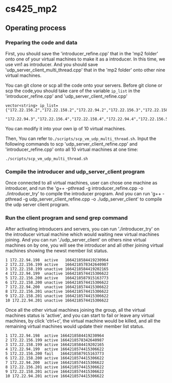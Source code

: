 # cs425_mp2

## Operating process
### Preparing the code and data

First, you should save the 'introducer_refine.cpp' that in the 'mp2 folder' onto one of your virtual machines to make it as a introducer. In this time, we use vm1 as introducer. And you should save 'udp_server_client_multi_thread.cpp' that in the 'mp2 folder' onto other nine virtual machines.

You can git clone or scp all the code onto your servers.
Before git clone or scp the code,you should take care of the variable `ip_list` in the 'introducer_refine.cpp' and 'udp_server_client_refine.cpp'
```
vector<string> ip_list={"172.22.156.2","172.22.158.2","172.22.94.2","172.22.156.3","172.22.158.3",
                        "172.22.94.3","172.22.156.4","172.22.158.4","172.22.94.4","172.22.156.5"};
```
You can modify it into your own ip of 10 virtual machines.


Then, You can refer to`./scripts/scp_vm_udp_multi_thread.sh`.
Input the following commands to scp 'udp_server_client_refine.cpp' and 'introducer_refine.cpp' onto all 10 virtual machines at one time:
```
./scripts/scp_vm_udp_multi_thread.sh
```


### Compile the introducer and  udp_server_client program
Once connected to all virtual machines, user can chose one machine as introducer, and run the 'g++ -pthread -g introducer_refine.cpp -o ./introducer_try' to compile the introducer program. And you can run 'g++ -pthread -g udp_server_client_refine.cpp -o  ./udp_server_client' to compile the udp server client program.


### Run the client program and send grep command
After activating introducers and servers, you can run './introducer_try' on the introducer virtual machine which would waiting new virtual machines joining. And you can run './udp_server_client' on others nine virtual machines on by one, you will see the introducer and all other joining virtual machines showing the newst member list status. 

```
1 172.22.94.198  active   1664218584419230964 
2 172.22.156.199 active   1664218578342640987 
3 172.22.158.199 unactive 1664218584419202165 
4 172.22.94.199  unactive 1664218574415306622 
5 172.22.156.200 active   1664218587915163773 
6 172.22.158.200 unactive 1664218574415306622 
7 172.22.94.200  unactive 1664218574415306622 
8 172.22.156.201 unactive 1664218574415306622 
9 172.22.158.201 unactive 1664218574415306622 
10 172.22.94.201 unactive 1664218574415306622 
```

Once all the other virtual machines joining the group, all the virtual machines status is 'active', and you can start to fail or leave any virtual machines, by click 'ctrl+c', the virtual machine would be killed, and all the remaining virtual machines would update their member list status.


```
1 172.22.94.198  active 1664218584419230964 
2 172.22.156.199 active 1664218578342640987 
3 172.22.158.199 active 1664218584419202165 
4 172.22.94.199  active 1664218574415306622 
5 172.22.156.200 fail   1664218587915163773 
6 172.22.158.200 active 1664218574415306622 
7 172.22.94.200  active 1664218574415306622 
8 172.22.156.201 active 1664218574415306622 
9 172.22.158.201 active 1664218574415306622 
10 172.22.94.201 active 1664218574415306622 
```
